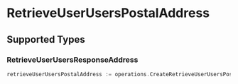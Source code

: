 # RetrieveUserUsersPostalAddress


## Supported Types

### RetrieveUserUsersResponseAddress

```go
retrieveUserUsersPostalAddress := operations.CreateRetrieveUserUsersPostalAddressRetrieveUserUsersResponseAddress(operations.RetrieveUserUsersResponseAddress{/* values here */})
```

